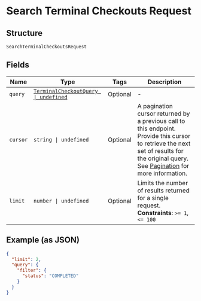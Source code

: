
# Search Terminal Checkouts Request

## Structure

`SearchTerminalCheckoutsRequest`

## Fields

| Name | Type | Tags | Description |
|  --- | --- | --- | --- |
| `query` | [`TerminalCheckoutQuery \| undefined`](../../doc/models/terminal-checkout-query.md) | Optional | - |
| `cursor` | `string \| undefined` | Optional | A pagination cursor returned by a previous call to this endpoint.<br>Provide this cursor to retrieve the next set of results for the original query.<br>See [Pagination](../../https://developer.squareup.com/docs/basics/api101/pagination) for more information. |
| `limit` | `number \| undefined` | Optional | Limits the number of results returned for a single request.<br>**Constraints**: `>= 1`, `<= 100` |

## Example (as JSON)

```json
{
  "limit": 2,
  "query": {
    "filter": {
      "status": "COMPLETED"
    }
  }
}
```

